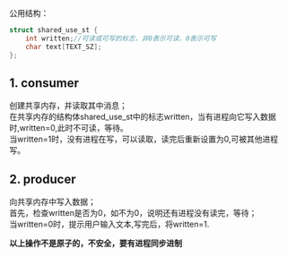 公用结构：<br>
```c
struct shared_use_st {
    int written;//可读或可写的标志，非0表示可读，0表示可写
    char text[TEXT_SZ];
};
```

## 1. consumer  
创建共享内存，并读取其中消息；<br>
在共享内存的结构体shared_use_st中的标志written，当有进程向它写入数据时,written=0,此时不可读，等待。<br>
当written=1时，没有进程在写，可以读取，读完后重新设置为0,可被其他进程写。
## 2. producer
向共享内存中写入数据；<br>
首先，检查written是否为0，如不为0，说明还有进程没有读完，等待；<br>
当written=0时，提示用户输入文本,写完后，将written=1.<br>

**以上操作不是原子的，不安全，要有进程同步进制**

